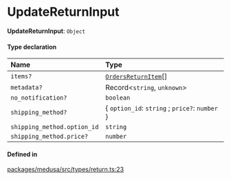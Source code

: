 # UpdateReturnInput

 **UpdateReturnInput**: `Object`

#### Type declaration

| Name | Type |
| :------ | :------ |
| `items?` | [`OrdersReturnItem`](OrdersReturnItem-1.md)[] |
| `metadata?` | Record<`string`, `unknown`\> |
| `no_notification?` | `boolean` |
| `shipping_method?` | { `option_id`: `string` ; `price?`: `number`  } |
| `shipping_method.option_id` | `string` |
| `shipping_method.price?` | `number` |

#### Defined in

[packages/medusa/src/types/return.ts:23](https://github.com/medusajs/medusa/blob/3d9f5ae63/packages/medusa/src/types/return.ts#L23)
